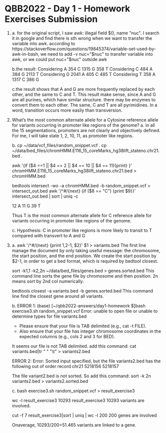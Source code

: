 # QBB2022 - Day 1 - Homework Exercises Submission

1.
	a. for the original script, I saw awk: illegal field $(), name "nuc". I search it in google and find there is sth wrong when we want to transfer the variable into awk. according to https://stackoverflow.com/questions/19845374/variable-set-used-by-awk-in-bash, we need to add -v nuc="$nuc" to transfer variable into awk, or we could put nuc="$nuc" outside awk
	
	b.the result:
	Considering  A
	 354 C
	1315 G
	 358 T
	Considering  C
	 484 A
	 384 G
	2113 T
	Considering  G
	2041 A
	 405 C
	 485 T
	Considering  T
	 358 A
	1317 C
	 386 G
	
	c.the result shows that A and G are more frequently replaced by each other, and the same to C and T. 
	This result make sense, since A and G are all purines, which have similar structure. there may be enzymes to convert them to each other. The same, C and T are all pyrimidines.
	In a word, transition occurs more easily than transversion.

2. What’s the most common alternate allele for a Cytosine reference allele for variants occurring in promoter like regions of the genome?
	a. 
	in all the 15 segmentations, promoters are not clearly and objectively defined. For me, I will take state 1, 2, 10, 11,  as promoter like regions.
	
	b.
	cp ~/data/vcf_files/random_snippet.vcf .
	cp ~/data/bed_files/chromHMM.E116_15_coreMarks_hg38lift_stateno.chr21.bed .
	
	awk '{if ($4 ==1 || $4 == 2 || $4 == 10 || $4 == 11){print} }' chromHMM.E116_15_coreMarks_hg38lift_stateno.chr21.bed > chromHMM.bed
	
	bedtools intersect -wo -a chromHMM.bed -b random_snippet.vcf > intersect_out.bed
	awk '/^#/{next} {if ($8 == "C") {print $9}}' intersect_out.bed | sort | uniq -c
    
	12 A
    11 G
    39 T
	
	Thus T is the most common alternate allele for C reference allele for variants occurring in promoter like regions of the genome.
	
	c.
	Hypothesis:  C in promoter like regions is more likely to transit to T compared with transvert to A and G
	
3. 
	a.
	awk '/^#/{next} {print $1,$2-1, $2}' $1 > variants.bed
	The first line manage the document by only taking useful message: the chromosome, the start position, and the end position. We create the start position by $2-1, in order to get a bed format, which is required by bedtool closest.
	
	sort -k1,1 -k2,2n ~/data/bed_files/genes.bed > genes.sorted.bed
	This command line sorts the gene file by chromosome and then position. 2n means sort by 2nd col numerically.
	
	bedtools closest -a variants.bed -b genes.sorted.bed
	This command line find the closest gene around all variants.
	
	b.
	ERROR 1:
	(base) [~/qbb2022-answers/day1-homework $]bash exercise3.sh random_snippet.vcf
	Error: unable to open file or unable to determine types for file variants.bed

	- Please ensure that your file is TAB delimited (e.g., cat -t FILE).
	- Also ensure that your file has integer chromosome coordinates in the 
	  expected columns (e.g., cols 2 and 3 for BED).
	  
	It seems our file is not TAB delimited.
	add this command:
	cat variants.bed|tr  " " "\t" > variants2.bed
	
	ERROR 2:
	Error: Sorted input specified, but the file variants2.bed has the following out of order record
	chr21	5218156	5218157
	
	The file variant2.bed is not sorted. So add this command:
	sort -k 2n variants2.bed > variants2.sorted.bed
	
	c.
	bash exercise3.sh random_snippet.vcf > result_exercise3
	
	wc -l result_exercise3
	   10293 result_exercise3
	10293 variants are involved.
	
	cut -f 7 result_exercise3|sort | uniq | wc -l
     200
	200 genes are involved
	
	Onaverage, 10293/200=51.465 variants are linked to a gene.
	
	